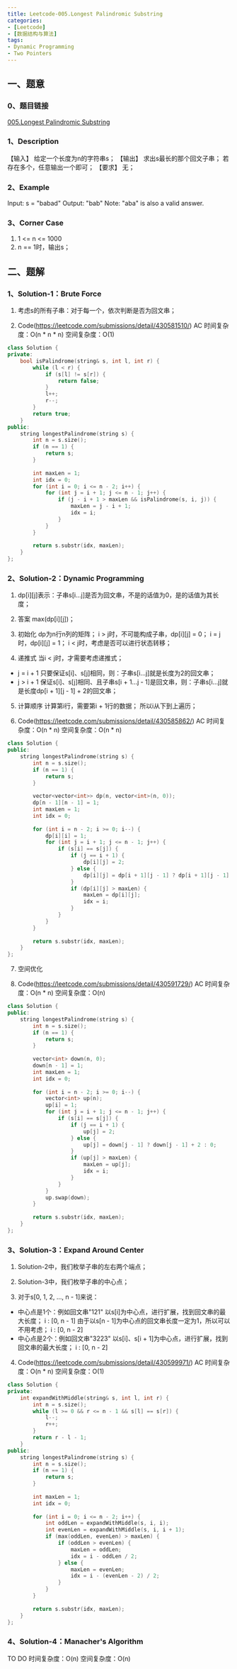 ```yaml
---
title: Leetcode-005.Longest Palindromic Substring
categories: 
- [Leetcode]
- [数据结构与算法]
tags: 
- Dynamic Programming
- Two Pointers
---
```


## 一、题意

### 0、题目链接
[005.Longest Palindromic Substring](https://leetcode.com/problems/longest-palindromic-substring/)

### 1、Description
【输入】
给定一个长度为n的字符串s；
【输出】
求出s最长的那个回文子串；
若存在多个，任意输出一个即可；
【要求】
无；

### 2、Example
Input: s = "babad"
Output: "bab"
Note: "aba" is also a valid answer.

<!-- more -->

### 3、Corner Case
1. 1 <= n <= 1000
2. n == 1时，输出s；

## 二、题解

### 1、Solution-1：Brute Force
1. 考虑s的所有子串：对于每一个，依次判断是否为回文串；

2. Code(https://leetcode.com/submissions/detail/430581510/)
AC
时间复杂度：O(n * n * n)
空间复杂度：O(1)
```C++
class Solution {
private:
    bool isPalindrome(string& s, int l, int r) {
        while (l < r) {
            if (s[l] != s[r]) {
                return false;
            }
            l++;
            r--;
        }
        return true;
    }
public:
    string longestPalindrome(string s) {
        int n = s.size();
        if (n == 1) {
            return s; 
        }
        
        int maxLen = 1;
        int idx = 0;
        for (int i = 0; i <= n - 2; i++) {
            for (int j = i + 1; j <= n - 1; j++) {
                if (j - i + 1 > maxLen && isPalindrome(s, i, j)) {
                    maxLen = j - i + 1;
                    idx = i;
                }
            }
        }
        
        return s.substr(idx, maxLen);
    }
};
```

### 2、Solution-2：Dynamic Programming
1. dp[i][j]表示：子串s[i...j]是否为回文串，不是的话值为0，是的话值为其长度；

2. 答案
max(dp[i][j])；

3. 初始化
dp为n行n列的矩阵；
i > j时，不可能构成子串，dp[i][j] = 0；
i = j时，dp[i][j] = 1；
i < j时，考虑是否可以进行状态转移；

4. 递推式
当i < j时，才需要考虑递推式；
* j = i + 1
只要保证s[i]、s[j]相同，则：子串s[i...j]就是长度为2的回文串；
* j > i + 1
保证s[i]、s[j]相同、且子串s[i + 1...j - 1]是回文串，则：子串s[i...j]就是长度dp[i + 1][j - 1] + 2的回文串；

5. 计算顺序
计算第i行，需要第i + 1行的数据；
所以i从下到上遍历；

6. Code(https://leetcode.com/submissions/detail/430585862/)
AC
时间复杂度：O(n * n)
空间复杂度：O(n * n)
```C++
class Solution {
public:
    string longestPalindrome(string s) {
        int n = s.size();
        if (n == 1) {
            return s; 
        }
        
        vector<vector<int>> dp(n, vector<int>(n, 0));
        dp[n - 1][n - 1] = 1;
        int maxLen = 1;
        int idx = 0;
        
        for (int i = n - 2; i >= 0; i--) {
            dp[i][i] = 1;
            for (int j = i + 1; j <= n - 1; j++) {
                if (s[i] == s[j]) {
                    if (j == i + 1) {
                        dp[i][j] = 2;
                    } else {
                        dp[i][j] = dp[i + 1][j - 1] ? dp[i + 1][j - 1] + 2 : 0;
                    }
                    if (dp[i][j] > maxLen) {
                        maxLen = dp[i][j];
                        idx = i;
                    }
                }           
            }
        }
        
        return s.substr(idx, maxLen);
    }
};
```

7. 空间优化

8. Code(https://leetcode.com/submissions/detail/430591729/)
AC
时间复杂度：O(n * n)
空间复杂度：O(n)
```C++
class Solution {
public:
    string longestPalindrome(string s) {
        int n = s.size();
        if (n == 1) {
            return s; 
        }
        
        vector<int> down(n, 0);
        down[n - 1] = 1;
        int maxLen = 1;
        int idx = 0;
        
        for (int i = n - 2; i >= 0; i--) {
            vector<int> up(n);
            up[i] = 1;
            for (int j = i + 1; j <= n - 1; j++) {
                if (s[i] == s[j]) {
                    if (j == i + 1) {
                        up[j] = 2;
                    } else {
                        up[j] = down[j - 1] ? down[j - 1] + 2 : 0;
                    }
                    if (up[j] > maxLen) {
                        maxLen = up[j];
                        idx = i;
                    }
                }           
            }
            up.swap(down);
        }
        
        return s.substr(idx, maxLen);
    }
};
```

### 3、Solution-3：Expand Around Center
1. Solution-2中，我们枚举子串的左右两个端点；

2. Solution-3中，我们枚举子串的中心点；

3. 对于s[0, 1, 2, ..., n - 1]来说：
* 中心点是1个：例如回文串"121"
以s[i]为中心点，进行扩展，找到回文串的最大长度；
i : [0, n - 1]
由于以s[n - 1]为中心点的回文串长度一定为1，所以可以不用考虑；
i : [0, n - 2]
* 中心点是2个：例如回文串"3223"
以s[i]、s[i + 1]为中心点，进行扩展，找到回文串的最大长度；
i : [0, n - 2]

4. Code(https://leetcode.com/submissions/detail/430599971/)
AC
时间复杂度：O(n * n)
空间复杂度：O(1)
```C++
class Solution {
private:
    int expandWithMiddle(string& s, int l, int r) {
        int n = s.size();
        while (l >= 0 && r <= n - 1 && s[l] == s[r]) {
            l--;
            r++;
        }
        return r - l - 1;
    }
public:
    string longestPalindrome(string s) {
        int n = s.size();
        if (n == 1) {
            return s; 
        }
        
        int maxLen = 1;
        int idx = 0;
        
        for (int i = 0; i <= n - 2; i++) {
            int oddLen = expandWithMiddle(s, i, i);
            int evenLen = expandWithMiddle(s, i, i + 1);
            if (max(oddLen, evenLen) > maxLen) {
                if (oddLen > evenLen) {
                    maxLen = oddLen;
                    idx = i - oddLen / 2;
                } else {
                    maxLen = evenLen;
                    idx = i - (evenLen - 2) / 2;
                }
            }
        }
        
        return s.substr(idx, maxLen);
    }
};
```

### 4、Solution-4：Manacher's Algorithm
TO DO
时间复杂度：O(n)
空间复杂度：O(n)